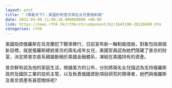 ```yaml
---
layout: post
title: "《環看天下》：美國針對普京兩名女兒實施制裁"
date: 2022-04-09 11:06:18.000000000 +08:00
link: https://news.rthk.hk/rthk/ch/component/k2/1643190-20220409.htm
categories: rthk
---
```


美國指控俄羅斯在烏克蘭犯下戰爭罪行，日前宣布新一輪制裁措施，對象包括兩個新目標，就是俄羅斯總統普京的兩名成年女兒，美國官員認為她們隱藏了普京的財富，決定將普京直系親屬斷絕於美國金融體系，凍結在美國持有的資產。

普京鮮有談及他的家庭生活，根據美方的公布，分別將兩名女兒描述為支持俄羅斯政府及國防工業的技術主管，以及負責俄國資助項目研究的領導者，她們與俄羅斯及普京資產有甚麼關係呢?
